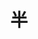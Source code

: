 ---
title: 半
description: 半
kana: はん
pronunciation: hann
tone: ①
type: 接尾词
pubDate: 2024-08-19 00:00:28
lessonIndex: 4
---